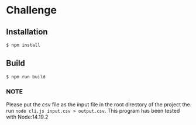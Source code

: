 # Challenge

## Installation

```bash
$ npm install
```

## Build

```bash
$ npm run build
```

### NOTE

Please put the csv file as the input file in the root directory of the project the run `node cli.js input.csv > output.csv`.
This program has been tested with Node:14.19.2
